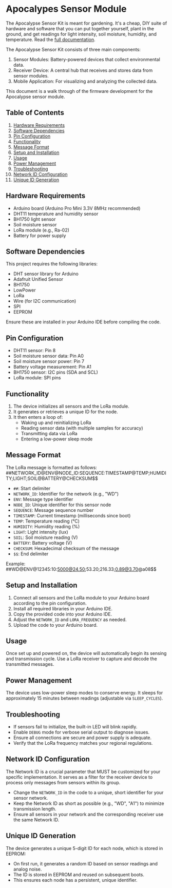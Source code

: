 # Apocalypes Sensor Module

The Apocalypse Sensor Kit is meant for gardening. It's a cheap, DIY suite of hardware and software that you can put together yourself, plant in the ground, and get readings for light intensity, soil moisture, humidity, and temperature. 
Read the [full documentation](https://github.com/team-watchdog/apocalypse-sensor-kit).

The Apocalypse Sensor Kit consists of three main components:
1. Sensor Modules: Battery-powered devices that collect environmental data.
2. Receiver Device: A central hub that receives and stores data from sensor modules.
2. Mobile Application: For visualizing and analyzing the collected data.

This document is a walk through of the firmware development for the Apocalypse sensor module.

## Table of Contents
1. [Hardware Requirements](#hardware-requirements)
2. [Software Dependencies](#software-dependencies)
3. [Pin Configuration](#pin-configuration)
4. [Functionality](#functionality)
5. [Message Format](#message-format)
6. [Setup and Installation](#setup-and-installation)
7. [Usage](#usage)
8. [Power Management](#power-management)
9. [Troubleshooting](#troubleshooting)
10. [Network ID Configuration](#network-id-configuration)
11. [Unique ID Generation](#unique-id-generation)

## Hardware Requirements

- Arduino board (Arduino Pro Mini 3.3V 8MHz recommended)
- DHT11 temperature and humidity sensor
- BH1750 light sensor
- Soil moisture sensor
- LoRa module (e.g., Ra-02)
- Battery for power supply

## Software Dependencies

This project requires the following libraries:

- DHT sensor library for Arduino
- Adafruit Unified Sensor
- BH1750
- LowPower
- LoRa
- Wire (for I2C communication)
- SPI
- EEPROM

Ensure these are installed in your Arduino IDE before compiling the code.

## Pin Configuration

- DHT11 sensor: Pin 8
- Soil moisture sensor data: Pin A0
- Soil moisture sensor power: Pin 7
- Battery voltage measurement: Pin A1
- BH1750 sensor: I2C pins (SDA and SCL)
- LoRa module: SPI pins

## Functionality

1. The device initializes all sensors and the LoRa module.
2. It generates or retrieves a unique ID for the node.
3. It then enters a loop of:
   - Waking up and reinitializing LoRa
   - Reading sensor data (with multiple samples for accuracy)
   - Transmitting data via LoRa
   - Entering a low-power sleep mode

## Message Format

The LoRa message is formatted as follows:
##NETWORK_ID@ENV@NODE_ID:SEQUENCE:TIMESTAMP@TEMP;HUMIDITY;LIGHT;SOIL@BATTERY@CHECKSUM$$

- `##`: Start delimiter
- `NETWORK_ID`: Identifier for the network (e.g., "WD")
- `ENV`: Message type identifier
- `NODE_ID`: Unique identifier for this sensor node
- `SEQUENCE`: Message sequence number
- `TIMESTAMP`: Current timestamp (milliseconds since boot)
- `TEMP`: Temperature reading (°C)
- `HUMIDITY`: Humidity reading (%)
- `LIGHT`: Light intensity (lux)
- `SOIL`: Soil moisture reading (V)
- `BATTERY`: Battery voltage (V)
- `CHECKSUM`: Hexadecimal checksum of the message
- `$$`: End delimiter

Example:
##WD@ENV@12345:10:5000@24.50;53.20;216.33;0.89@3.70@a08$$

## Setup and Installation

1. Connect all sensors and the LoRa module to your Arduino board according to the pin configuration.
2. Install all required libraries in your Arduino IDE.
3. Copy the provided code into your Arduino IDE.
4. Adjust the `NETWORK_ID` and `LORA_FREQUENCY` as needed.
5. Upload the code to your Arduino board.

## Usage

Once set up and powered on, the device will automatically begin its sensing and transmission cycle. Use a LoRa receiver to capture and decode the transmitted messages.

## Power Management

The device uses low-power sleep modes to conserve energy. It sleeps for approximately 15 minutes between readings (adjustable via `SLEEP_CYCLES`).

## Troubleshooting

- If sensors fail to initialize, the built-in LED will blink rapidly.
- Enable `DEBUG` mode for verbose serial output to diagnose issues.
- Ensure all connections are secure and power supply is adequate.
- Verify that the LoRa frequency matches your regional regulations.

## Network ID Configuration

The Network ID is a crucial parameter that MUST be customized for your specific implementation. It serves as a filter for the receiver device to process only messages from sensors within its group.

- Change the `NETWORK_ID` in the code to a unique, short identifier for your sensor network.
- Keep the Network ID as short as possible (e.g., "WD", "A1") to minimize transmission length.
- Ensure all sensors in your network and the corresponding receiver use the same Network ID.

## Unique ID Generation

The device generates a unique 5-digit ID for each node, which is stored in EEPROM:

- On first run, it generates a random ID based on sensor readings and analog noise.
- The ID is stored in EEPROM and reused on subsequent boots.
- This ensures each node has a persistent, unique identifier.
